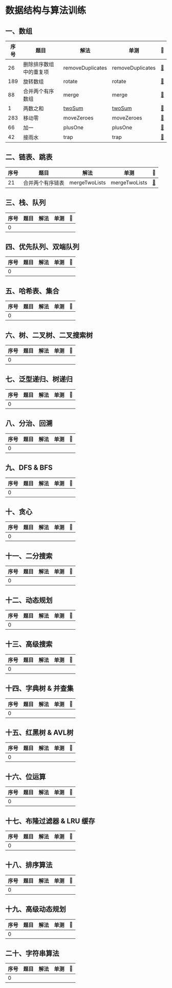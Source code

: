 # 数据结构与算法训练


## 一、数组

| 序号 | 题目 | 解法 | 单测 | 🔗 |
| - | - | - | - | - |
| 26 | 删除排序数组中的重复项 | removeDuplicates | removeDuplicates | [🔗](https://leetcode-cn.com/problems/remove-duplicates-from-sorted-array/) |
| 189 | 旋转数组 | rotate | rotate | [🔗](https://leetcode-cn.com/problems/rotate-array/) |
| 88 | 合并两个有序数组 | merge | merge | [🔗](https://leetcode-cn.com/problems/merge-sorted-array/) |
| 1 | 两数之和 | [twoSum](./src/01_array/0001twoSum.ts) | [twoSum](./src/01_array/__test__/0001twoSum.test.ts) | [🔗](https://leetcode-cn.com/problems/two-sum/) |
| 283 | 移动零 | moveZeroes | moveZeroes | [🔗](https://leetcode-cn.com/problems/move-zeroes/) |
| 66 | 加一 | plusOne | plusOne | [🔗](https://leetcode-cn.com/problems/plus-one/) |
| 42 | 接雨水 | trap | trap | [🔗](https://leetcode.com/problems/trapping-rain-water/) |



## 二、链表、跳表

| 序号 | 题目 | 解法 | 单测 | 🔗 |
| - | - | - | - | - |
| 21 | 合并两个有序链表 | mergeTwoLists | mergeTwoLists | [🔗](https://leetcode-cn.com/problems/merge-two-sorted-lists/) |



## 三、栈、队列

| 序号 | 题目 | 解法 | 单测 | 🔗 |
| - | - | - | - | - |
| 0 |  |  |  |  |



## 四、优先队列、双端队列

| 序号 | 题目 | 解法 | 单测 | 🔗 |
| - | - | - | - | - |
| 0 |  |  |  |  |



## 五、哈希表、集合

| 序号 | 题目 | 解法 | 单测 | 🔗 |
| - | - | - | - | - |
| 0 |  |  |  |  |



## 六、树、二叉树、二叉搜索树

| 序号 | 题目 | 解法 | 单测 | 🔗 |
| - | - | - | - | - |
| 0 |  |  |  |  |



## 七、泛型递归、树递归

| 序号 | 题目 | 解法 | 单测 | 🔗 |
| - | - | - | - | - |
| 0 |  |  |  |  |



## 八、分治、回溯

| 序号 | 题目 | 解法 | 单测 | 🔗 |
| - | - | - | - | - |
| 0 |  |  |  |  |



## 九、DFS & BFS

| 序号 | 题目 | 解法 | 单测 | 🔗 |
| - | - | - | - | - |
| 0 |  |  |  |  |



## 十、贪心

| 序号 | 题目 | 解法 | 单测 | 🔗 |
| - | - | - | - | - |
| 0 |  |  |  |  |



## 十一、二分搜索

| 序号 | 题目 | 解法 | 单测 | 🔗 |
| - | - | - | - | - |
| 0 |  |  |  |  |



## 十二、动态规划

| 序号 | 题目 | 解法 | 单测 | 🔗 |
| - | - | - | - | - |
| 0 |  |  |  |  |



## 十三、高级搜索

| 序号 | 题目 | 解法 | 单测 | 🔗 |
| - | - | - | - | - |
| 0 |  |  |  |  |



## 十四、字典树 & 并查集

| 序号 | 题目 | 解法 | 单测 | 🔗 |
| - | - | - | - | - |
| 0 |  |  |  |  |



## 十五、红黑树 & AVL树

| 序号 | 题目 | 解法 | 单测 | 🔗 |
| - | - | - | - | - |
| 0 |  |  |  |  |



## 十六、位运算

| 序号 | 题目 | 解法 | 单测 | 🔗 |
| - | - | - | - | - |
| 0 |  |  |  |  |



## 十七、布隆过滤器 & LRU 缓存

| 序号 | 题目 | 解法 | 单测 | 🔗 |
| - | - | - | - | - |
| 0 |  |  |  |  |



## 十八、排序算法

| 序号 | 题目 | 解法 | 单测 | 🔗 |
| - | - | - | - | - |
| 0 |  |  |  |  |



## 十九、高级动态规划

| 序号 | 题目 | 解法 | 单测 | 🔗 |
| - | - | - | - | - |
| 0 |  |  |  |  |



## 二十、字符串算法

| 序号 | 题目 | 解法 | 单测 | 🔗 |
| - | - | - | - | - |
| 0 |  |  |  |  |



